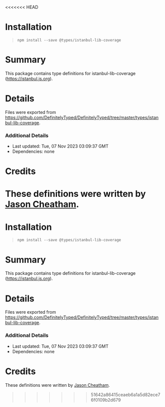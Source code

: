 <<<<<<< HEAD
# Installation
> `npm install --save @types/istanbul-lib-coverage`

# Summary
This package contains type definitions for istanbul-lib-coverage (https://istanbul.js.org).

# Details
Files were exported from https://github.com/DefinitelyTyped/DefinitelyTyped/tree/master/types/istanbul-lib-coverage.

### Additional Details
 * Last updated: Tue, 07 Nov 2023 03:09:37 GMT
 * Dependencies: none

# Credits
These definitions were written by [Jason Cheatham](https://github.com/jason0x43).
=======
# Installation
> `npm install --save @types/istanbul-lib-coverage`

# Summary
This package contains type definitions for istanbul-lib-coverage (https://istanbul.js.org).

# Details
Files were exported from https://github.com/DefinitelyTyped/DefinitelyTyped/tree/master/types/istanbul-lib-coverage.

### Additional Details
 * Last updated: Tue, 07 Nov 2023 03:09:37 GMT
 * Dependencies: none

# Credits
These definitions were written by [Jason Cheatham](https://github.com/jason0x43).
>>>>>>> 51642a86415ceaeb6a1a5d82ece76f0109b2d679
